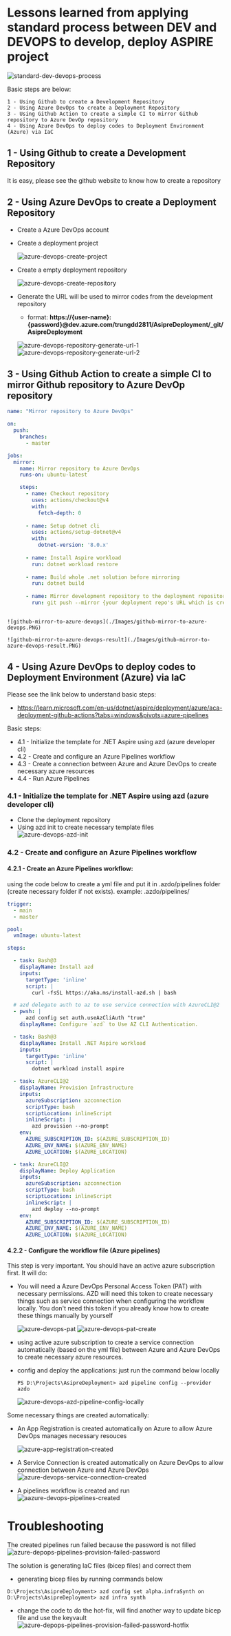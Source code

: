 # Lessons learned from applying standard process between DEV and DEVOPS to develop, deploy ASPIRE project

![standard-dev-devops-process](./Images/standard-dev-devops-process.PNG)

Basic steps are below:

	1 - Using Github to create a Development Repository
	2 - Using Azure DevOps to create a Deployment Repository
	3 - Using Github Action to create a simple CI to mirror Github repository to Azure DevOp repository
	4 - Using Azure DevOps to deploy codes to Deployment Environment (Azure) via IaC

## 1 - Using Github to create a Development Repository
It is easy, please see the github website to know how to create a repository

## 2 - Using Azure DevOps to create a Deployment Repository

* Create a Azure DevOps account
* Create a deployment project
  
	![azure-devops-create-project](./Images/azure-devops-create-project.PNG)
* Create a empty deployment repository
  
	![azure-devops-create-repository](./Images/azure-devops-create-repository.PNG)
* Generate the URL will be used to mirror codes from the development repository
	* format: **https://{user-name}:{password}@dev.azure.com/trungdd2811/AsipreDeployment/_git/AsipreDeployment**

	![azure-devops-repository-generate-url-1](./Images/azure-devops-repository-generate-url-1.PNG)
	![azure-devops-repository-generate-url-2](./Images/azure-devops-repository-generate-url-2.PNG)

## 3 - Using Github Action to create a simple CI to mirror Github repository to Azure DevOp repository

```yaml
name: "Mirror repository to Azure DevOps"

on:
  push:
	branches:
	  - master

jobs:
  mirror:
	name: Mirror repository to Azure DevOps
	runs-on: ubuntu-latest

	steps:
	  - name: Checkout repository
		uses: actions/checkout@v4
		with:
		  fetch-depth: 0
		  
	  - name: Setup dotnet cli
		uses: actions/setup-dotnet@v4
		with:
		  dotnet-version: '8.0.x'
		  
	  - name: Install Aspire workload
		run: dotnet workload restore 
		
	  - name: Build whole .net solution before mirroring
		run: dotnet build
		
	  - name: Mirror development repository to the deployment repository on Azure DevOps
		run: git push --mirror {your deployment repo's URL which is created at step 2}
	  
```
	![github-mirror-to-azure-devops](./Images/github-mirror-to-azure-devops.PNG)

	![github-mirror-to-azure-devops-result](./Images/github-mirror-to-azure-devops-result.PNG)

## 4 - Using Azure DevOps to deploy codes to Deployment Environment (Azure) via IaC

Please see the link below to understand basic steps:
* https://learn.microsoft.com/en-us/dotnet/aspire/deployment/azure/aca-deployment-github-actions?tabs=windows&pivots=azure-pipelines

Basic steps:
* 4.1 - Initialize the template for .NET Aspire using azd (azure developer cli)
* 4.2 - Create and configure an Azure Pipelines workflow
* 4.3 - Create a connection between Azure and Azure DevOps to create necessary azure resources
* 4.4 - Run Azure Pipelines

### 4.1 - Initialize the template for .NET Aspire using azd (azure developer cli)
* Clone the deployment repository
* Using azd init to create necessary template files
	![azure-devops-azd-init](./Images/azure-devops-azd-init.PNG)

### 4.2 - Create and configure an Azure Pipelines workflow
#### 4.2.1 - Create an Azure Pipelines workflow:

using the code below to create a yml file and put it in .azdo/pipelines folder (create necessary folder if not exists).
example: .azdo/pipelines/

```yaml
trigger:
  - main
  - master

pool:
  vmImage: ubuntu-latest

steps:

  - task: Bash@3
	displayName: Install azd
	inputs:
	  targetType: 'inline'
	  script: |
		curl -fsSL https://aka.ms/install-azd.sh | bash

  # azd delegate auth to az to use service connection with AzureCLI@2
  - pwsh: |
	  azd config set auth.useAzCliAuth "true"
	displayName: Configure `azd` to Use AZ CLI Authentication.

  - task: Bash@3
	displayName: Install .NET Aspire workload
	inputs:
	  targetType: 'inline'
	  script: |
		dotnet workload install aspire

  - task: AzureCLI@2
	displayName: Provision Infrastructure
	inputs:
	  azureSubscription: azconnection
	  scriptType: bash
	  scriptLocation: inlineScript
	  inlineScript: |
		azd provision --no-prompt
	env:
	  AZURE_SUBSCRIPTION_ID: $(AZURE_SUBSCRIPTION_ID)
	  AZURE_ENV_NAME: $(AZURE_ENV_NAME)
	  AZURE_LOCATION: $(AZURE_LOCATION)

  - task: AzureCLI@2
	displayName: Deploy Application
	inputs:
	  azureSubscription: azconnection
	  scriptType: bash
	  scriptLocation: inlineScript
	  inlineScript: |
		azd deploy --no-prompt
	env:
	  AZURE_SUBSCRIPTION_ID: $(AZURE_SUBSCRIPTION_ID)
	  AZURE_ENV_NAME: $(AZURE_ENV_NAME)
	  AZURE_LOCATION: $(AZURE_LOCATION)
```

#### 4.2.2 - Configure the workflow file (Azure pipelines)
This step is very important. You should have an active azure subscription first. It will do:

* You will need a Azure DevOps Personal Access Token (PAT) with necessary permissions. AZD will need this token
	to create necessary things such as service connection when configuring the workflow locally. You don't need this token if you already know how to create these things manually by yourself

	![azure-devops-pat](./Images/azure-devops-pat.PNG)
	![azure-devops-pat-create](./Images/azure-devops-pat-create.PNG)

* using active azure subscription to create a service connection automatically (based on the yml file) between Azure and Azure DevOps to create necessary azure resources.
* config and deploy the applications: just run the command below locally
	```
	PS D:\Projects\AsipreDeployment> azd pipeline config --provider azdo
	```

	![azure-devops-azd-pipeline-config-locally](./Images/azure-devops-azd-pipeline-config-locally.png)

Some necessary things are created automatically:

* An App Registration is created automatically on Azure to allow Azure DevOps manages necessary resouces

	![azure-app-registration-created](./Images/azure-app-registration-created.PNG)

* A Service Connection is created automatically on Azure DevOps to allow connection between Azure and Azure DevOps
	![azure-devops-service-connection-created](./Images/azure-devops-service-connection-created.PNG)

* A pipelines workflow is created and run
	![aazure-devops-pipelines-created](./Images/azure-devops-pipelines-created.PNG)


# Troubleshooting

The created pipelines run failed because the password is not filled
![azure-depops-pipelines-provision-failed-password](./Images/azure-depops-pipelines-provision-failed-password.PNG)

The solution is generating IaC files (bicep files) and correct them

* generating bicep files by running commands below

```
D:\Projects\AsipreDeployment> azd config set alpha.infraSynth on
D:\Projects\AsipreDeployment> azd infra synth
```

* change the code to do the hot-fix, will find another way to update bicep file and use the keyvault
	![azure-depops-pipelines-provision-failed-password-hotfix](./Images/azure-depops-pipelines-provision-failed-password-hotfix.PNG)
